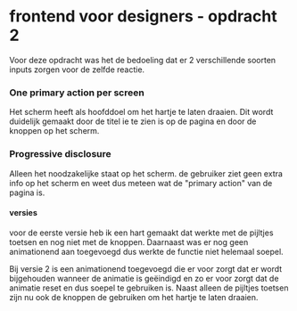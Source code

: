 # frontend voor designers - opdracht 2
Voor deze opdracht was het de bedoeling dat er 2 verschillende soorten inputs zorgen voor de zelfde reactie.

### One primary action per screen
Het scherm heeft als hoofddoel om het hartje te laten draaien. Dit wordt duidelijk gemaakt door de titel ie te zien is op de pagina en door de knoppen op het scherm. 

### Progressive disclosure
Alleen het noodzakelijke staat op het scherm. de gebruiker ziet geen extra info op het scherm en weet dus meteen wat de "primary action" van de pagina is.

#### versies
voor de eerste versie heb ik een hart gemaakt dat werkte met de pijltjes toetsen en nog niet met de knoppen. Daarnaast was er nog geen animationend aan toegevoegd dus werkte de functie niet helemaal soepel. 

Bij versie 2 is een animationend toegevoegd die er voor zorgt dat er wordt bijgehouden wanneer de animatie is geëindigd en zo er voor zorgt dat de animatie reset en dus soepel te gebruiken is. Naast alleen de pijltjes toetsen zijn nu ook de knoppen de gebruiken om het hartje te laten draaien. 
